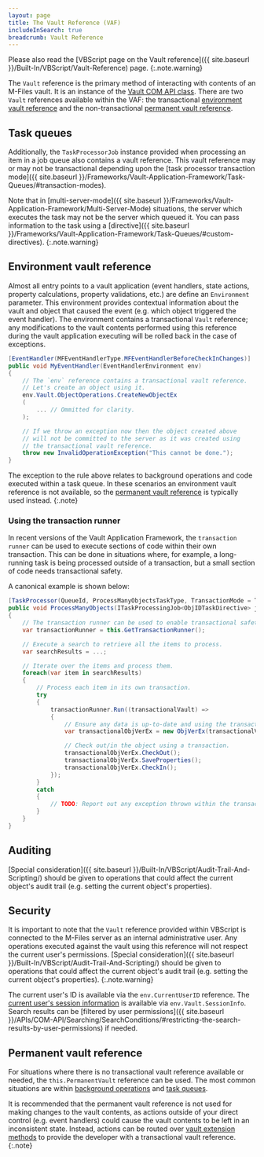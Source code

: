 ```yaml
---
layout: page
title: The Vault Reference (VAF)
includeInSearch: true
breadcrumb: Vault Reference
---
```


Please also read the [VBScript page on the Vault reference]({{ site.baseurl }}/Built-In/VBScript/Vault-Reference) page.
{:.note.warning}

The `Vault` reference is the primary method of interacting with contents of an M-Files vault.  It is an instance of the [Vault COM API class](https://www.m-files.com/api/documentation/index.html#MFilesAPI~Vault.html).  There are two `Vault` references available within the VAF: the transactional [environment vault reference](#environment-vault-reference) and the non-transactional [permanent vault reference](#permanent-vault-reference).

## Task queues

Additionally, the `TaskProcessorJob` instance provided when processing an item in a job queue also contains a vault reference.  This vault reference may or may not be transactional depending upon the [task processor transaction mode]({{ site.baseurl }}/Frameworks/Vault-Application-Framework/Task-Queues/#transaction-modes).

Note that in [multi-server-mode]({{ site.baseurl }}/Frameworks/Vault-Application-Framework/Multi-Server-Mode) situations, the server which executes the task may not be the server which queued it.  You can pass information to the task using a [directive]({{ site.baseurl }}/Frameworks/Vault-Application-Framework/Task-Queues/#custom-directives).
{:.note.warning}

## Environment vault reference

Almost all entry points to a vault application (event handlers, state actions, property calculations, property validations, etc.) are define an `Environment` parameter.  This environment provides contextual information about the vault and object that caused the event (e.g. which object triggered the event handler).  The environment contains a transactional `Vault` reference; any modifications to the vault contents performed using this reference during the vault application executing will be rolled back in the case of exceptions.

```csharp
[EventHandler(MFEventHandlerType.MFEventHandlerBeforeCheckInChanges)]
public void MyEventHandler(EventHandlerEnvironment env)
{
	// The `env` reference contains a transactional vault reference.
	// Let's create an object using it.
	env.Vault.ObjectOperations.CreateNewObjectEx
	(
		... // Ommitted for clarity.
	);

	// If we throw an exception now then the object created above
	// will not be committed to the server as it was created using
	// the transactional vault reference.
	throw new InvalidOperationException("This cannot be done.");
}
```

The exception to the rule above relates to background operations and code executed within a task queue.  In these scenarios an environment vault reference is not available, so the [permanent vault reference](#permanent-vault-reference) is typically used instead.
{:.note}

### Using the transaction runner

In recent versions of the Vault Application Framework, the `transaction runner` can be used to execute sections of code within their own transaction.  This can be done in situations where, for example, a long-running task is being processed outside of a transaction, but a small section of code needs transactional safety.

A canonical example is shown below:

```csharp
[TaskProcessor(QueueId, ProcessManyObjectsTaskType, TransactionMode = TransactionMode.Unsafe)]
public void ProcessManyObjects(ITaskProcessingJob<ObjIDTaskDirective> job)
{
	// The transaction runner can be used to enable transactional safety for sections of code.
	var transactionRunner = this.GetTransactionRunner();

	// Execute a search to retrieve all the items to process.
	var searchResults = ...;

	// Iterate over the items and process them.
	foreach(var item in searchResults)
	{
		// Process each item in its own transaction.
		try
		{
			transactionRunner.Run((transactionalVault) =>
			{
				// Ensure any data is up-to-date and using the transactional vault.
				var transactionalObjVerEx = new ObjVerEx(transactionalVault, item.Info, item.Properties);

				// Check out/in the object using a transaction.
				transactionalObjVerEx.CheckOut();
				transactionalObjVerEx.SaveProperties();
				transactionalObjVerEx.CheckIn();
			});
		}
		catch
		{
			// TODO: Report out any exception thrown within the transaction..
		}
	}
}
```

## Auditing

[Special consideration]({{ site.baseurl }}/Built-In/VBScript/Audit-Trail-And-Scripting/) should be given to operations that could affect the current object's audit trail (e.g. setting the current object's properties).

## Security

It is important to note that the `Vault` reference provided within VBScript is connected to the M-Files server as an internal administrative user.  Any operations executed against the vault using this reference will not respect the current user's permissions.  [Special consideration]({{ site.baseurl }}/Built-In/VBScript/Audit-Trail-And-Scripting/) should be given to operations that could affect the current object's audit trail (e.g. setting the current object's properties).
{:.note.warning}

The current user's ID is available via the `env.CurrentUserID` reference.  The [current user's session information](https://www.m-files.com/api/documentation/MFilesAPI~SessionInfo.html) is available via `env.Vault.SessionInfo`.  Search results can be [filtered by user permissions]({{ site.baseurl }}/APIs/COM-API/Searching/SearchConditions/#restricting-the-search-results-by-user-permissions) if needed.

## Permanent vault reference

For situations where there is no transactional vault reference available or needed, the `this.PermanentVault` reference can be used.  The most common situations are within [background operations](#background-operations) and [task queues](#task-queues).

It is recommended that the permanent vault reference is not used for making changes to the vault contents, as actions outside of your direct control (e.g. event handlers) could cause the vault contents to be left in an inconsistent state.  Instead, actions can be routed over [vault extension methods](#vault-extension-methods) to provide the developer with a transactional vault reference.
{:.note}